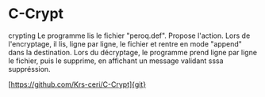 # C-Crypt
crypting
Le programme lis le fichier "peroq.def".
Propose l'action.
Lors de l'encryptage, il lis, ligne par ligne, le fichier et rentre en mode "append" dans la destination.
Lors du décryptage, le programme prend ligne par ligne le fichier, puis le supprime, en affichant un message validant sssa suppréssion.


[https://github.com/Krs-ceri/C-Crypt]{git}
